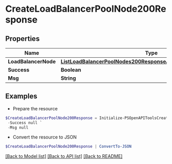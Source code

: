 # CreateLoadBalancerPoolNode200Response
## Properties

Name | Type | Description | Notes
------------ | ------------- | ------------- | -------------
**LoadBalancerNode** | [**ListLoadBalancerPoolNodes200ResponseAllOfLoadBalancerNodesInner**](ListLoadBalancerPoolNodes200ResponseAllOfLoadBalancerNodesInner.md) |  | [optional] 
**Success** | **Boolean** |  | [optional] 
**Msg** | **String** |  | [optional] 

## Examples

- Prepare the resource
```powershell
$CreateLoadBalancerPoolNode200Response = Initialize-PSOpenAPIToolsCreateLoadBalancerPoolNode200Response  -LoadBalancerNode null `
 -Success null `
 -Msg null
```

- Convert the resource to JSON
```powershell
$CreateLoadBalancerPoolNode200Response | ConvertTo-JSON
```

[[Back to Model list]](../README.md#documentation-for-models) [[Back to API list]](../README.md#documentation-for-api-endpoints) [[Back to README]](../README.md)


